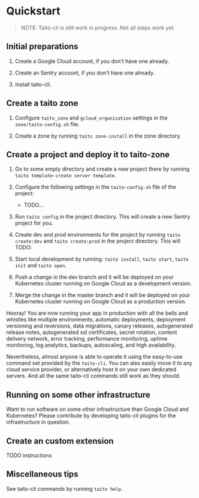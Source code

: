 # Quickstart

> NOTE: Taito-cli is still work in progress. Not all steps work yet.

## Initial preparations

1. Create a Google Cloud account, if you don't have one already.

2. Create an Sentry account, if you don't have one already.

3. Install taito-cli.

## Create a taito zone

1. Configure `taito_zone` and `gcloud_organization` settings in the `zone/taito-config.sh` file.

2. Create a zone by running `taito zone-install` in the zone directory.

## Create a project and deploy it to taito-zone

1. Go to some empty directory and create a new project there by running `taito template-create server-template`.

2. Configure the following settings in the `taito-config.sh` file of the project:

    * TODO...

3. Run `taito config` in the project directory. This will create a new Sentry project for you.

4. Create dev and prod environments for the project by running `taito create:dev` and `taito create:prod` in the project directory. This will TODO:

5. Start local development by running: `taito install`, `taito start`, `taito init` and `taito open`.

6. Push a change in the dev branch and it will be deployed on your Kubernetes cluster running on Google Cloud as a development version.

7. Merge the change in the master branch and it will be deployed on your Kubernetes cluster running on Google Cloud as a production version.

Hooray! You are now running your app in production with all the bells and whistles like multiple environments, automatic deployments, deployment versioning and reversions, data migrations, canary releases, autogenerated release notes, autogenerated ssl certificates, secret rotation, content delivery network, error tracking, performance monitoring, uptime monitoring, log analytics, backups, autoscaling, and high availability.

Nevertheless, almost anyone is able to operate it using the easy-to-use command set provided by the `taito-cli`. You can also easily move it to any cloud service provider, or alternatively host it on your own dedicated servers. And all the same taito-cli commands still work as they should.

## Running on some other infrastructure

Want to run software on some other infrastructure than Google Cloud and Kubernetes? Please contribute by developing taito-cli plugins for the infrastructure in question.

## Create an custom extension

TODO instructions

## Miscellaneous tips

See taito-cli commands by running `taito help`.
